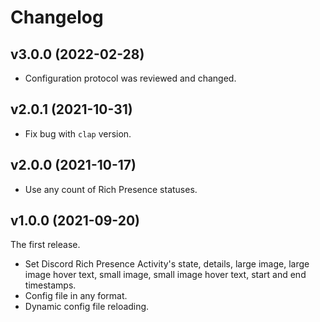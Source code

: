 # Changelog

## v3.0.0 (2022-02-28)

* Configuration protocol was reviewed and changed.

## v2.0.1 (2021-10-31)

* Fix bug with `clap` version.

## v2.0.0 (2021-10-17)

* Use any count of Rich Presence statuses.

## v1.0.0 (2021-09-20)

The first release.

* Set Discord Rich Presence Activity's state, details, large image, large image hover text, small image, small image hover text, start and end timestamps.
* Config file in any format.
* Dynamic config file reloading.
